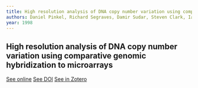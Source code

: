 ```yaml
---
title: High resolution analysis of DNA copy number variation using comparative genomic hybridization to microarrays
authors: Daniel Pinkel, Richard Segraves, Damir Sudar, Steven Clark, Ian Poole, David Kowbel, Colin Collins, Wen-Lin Kuo, Chira Chen, Ye Zhai, Shanaz H. Dairkee, Britt-marie Ljung, Joe W. Gray, Donna G. Albertson
year: 1998
---
```


## High resolution analysis of DNA copy number variation using comparative genomic hybridization to microarrays

[See online](https://www.nature.com/articles/ng1098_207)
[See DOI](10.1038/2524)
[See in Zotero](zotero://select/items/@pinkelHighResolutionAnalysis1998)